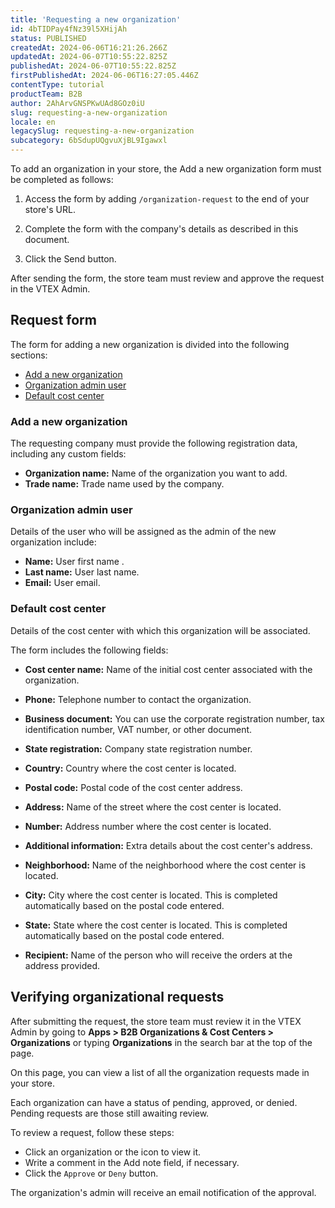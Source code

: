 ```yaml
---
title: 'Requesting a new organization'
id: 4bTIDPay4fNz39l5XHijAh
status: PUBLISHED
createdAt: 2024-06-06T16:21:26.266Z
updatedAt: 2024-06-07T10:55:22.825Z
publishedAt: 2024-06-07T10:55:22.825Z
firstPublishedAt: 2024-06-06T16:27:05.446Z
contentType: tutorial
productTeam: B2B
author: 2AhArvGNSPKwUAd8GOz0iU
slug: requesting-a-new-organization
locale: en
legacySlug: requesting-a-new-organization
subcategory: 6bSdupUQgvuXjBL9Igawxl
---
```


To add an organization in your store, the Add a new organization form must be completed as follows:

1. Access the form by adding `/organization-request` to the end of your store's URL.

2.	Complete the form with the company's details as described in this document.

3.	Click the Send button.

After sending the form, the store team must review and approve the request in the VTEX Admin.

## Request form

The form for adding a new organization is divided into the following sections:
- [Add a new organization](#add-a-new-organization)
- [Organization admin user](#organization-admin-user)
- [Default cost center](#default-cost-center)

### Add a new organization

The requesting company must provide the following registration data, including any custom fields:

- **Organization name:** Name of the organization you want to add.
- **Trade name:** Trade name used by the company.

### Organization admin user

Details of the user who will be assigned as the admin of the new organization include:

- **Name:** User first name .
- **Last name:** User last name.
- **Email:** User email.

### Default cost center

Details of the cost center with which this organization will be associated.

The form includes the following fields:

- **Cost center name:** Name of the initial cost center associated with the organization.

- **Phone:** Telephone number to contact the organization.

- **Business document:** You can use the corporate registration number, tax identification number, VAT number, or other document.

- **State registration:** Company state registration number.

- **Country:** Country where the cost center is located.

- **Postal code:** Postal code of the cost center address.

- **Address:** Name of the street where the cost center is located.

- **Number:** Address number where the cost center is located.

- **Additional information:** Extra details about the cost center's address.

- **Neighborhood:** Name of the neighborhood where the cost center is located.

- **City:** City where the cost center is located. This is completed automatically based on the postal code entered.

- **State:** State where the cost center is located. This is completed automatically based on the postal code entered.

- **Recipient:** Name of the person who will receive the orders at the address provided.

## Verifying organizational requests

After submitting the request, the store team must review it in the VTEX Admin by going to **Apps > B2B Organizations & Cost Centers > Organizations** or typing **Organizations** in the search bar at the top of the page.

On this page, you can view a list of all the organization requests made in your store.

Each organization can have a status of pending, approved, or denied. Pending requests are those still awaiting review.

To review a request, follow these steps:

- Click an organization or the <i class="fas fa-ellipsis-v" aria-hidden="true"></i> icon to view it.
- Write a comment in the Add note field, if necessary.
- Click the `Approve` or `Deny` button.

The organization's admin will receive an email notification of the approval.

